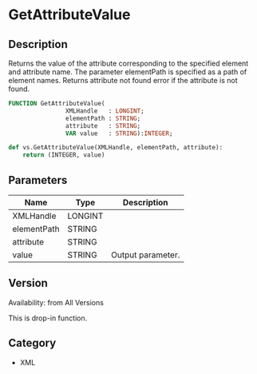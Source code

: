 # GetAttributeValue

## Description
Returns the value of the attribute corresponding to the specified element and attribute name.  The parameter elementPath is specified as a path of element names.  Returns attribute not found error if the attribute is not found.

```pascal
FUNCTION GetAttributeValue(
				XMLHandle   : LONGINT;
				elementPath : STRING;
				attribute   : STRING;
				VAR value   : STRING):INTEGER;
```

```python
def vs.GetAttributeValue(XMLHandle, elementPath, attribute):
    return (INTEGER, value)
```

## Parameters
|Name|Type|Description|
|---|---|---|
|XMLHandle|LONGINT|   |
|elementPath|STRING|   |
|attribute|STRING|   |
|value|STRING|Output parameter.|

## Version
Availability: from All Versions

This is drop-in function.

## Category
* XML

